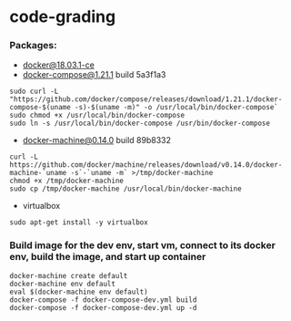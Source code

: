 # code-grading

### Packages:
* docker@18.03.1-ce
* docker-compose@1.21.1 build 5a3f1a3
```
sudo curl -L "https://github.com/docker/compose/releases/download/1.21.1/docker-compose-$(uname -s)-$(uname -m)" -o /usr/local/bin/docker-compose`
sudo chmod +x /usr/local/bin/docker-compose
sudo ln -s /usr/local/bin/docker-compose /usr/bin/docker-compose
```
* docker-machine@0.14.0 build 89b8332
```
curl -L https://github.com/docker/machine/releases/download/v0.14.0/docker-machine-`uname -s`-`uname -m` >/tmp/docker-machine
chmod +x /tmp/docker-machine
sudo cp /tmp/docker-machine /usr/local/bin/docker-machine
```
* virtualbox
```
sudo apt-get install -y virtualbox
```

### Build image for the dev env, start vm, connect to its docker env, build the image, and start up container
```
docker-machine create default
docker-machine env default
eval $(docker-machine env default)
docker-compose -f docker-compose-dev.yml build
docker-compose -f docker-compose-dev.yml up -d 
```
